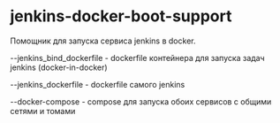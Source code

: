 # jenkins-docker-boot-support
Помощник для запуска сервиса jenkins в docker.

  --jenkins_bind_dockerfile - dockerfile контейнера для запуска задач jenkins (docker-in-docker)

  --jenkins_dockerfile - dockerfile самого jenkins

  --docker-compose - compose для запуска обоих сервисов с общими сетями и томами
